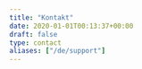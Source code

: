 ```yaml
---
title: "Kontakt"
date: 2020-01-01T00:13:37+00:00
draft: false
type: contact
aliases: ["/de/support"]
---
```

